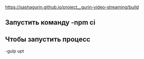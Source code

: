  https://sashagurin.github.io/project__gurin-video-streaming/build
## Запустить команду -npm ci
## Чтобы запустить процесс
 -gulp
 upt
